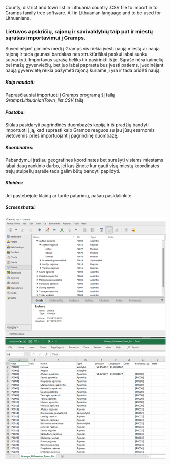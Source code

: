 County, district and town list in Lithuania country .CSV file to import in to Gramps family tree software. All in Lithuanian language and to be used for Lithuanians.

### Lietuvos apskričių, rajonų ir savivaldybių taip pat ir miestų sąrašas importavimui į Gramps. 

Suvedinėjant giminės medį į Gramps vis riekia įvesti naują miestą ar nauja rajoną ir tada gaunasi bardakas nes struktūriškai paskui labai sunku sutvarkyti. Importavus sąrašą beliks tik pasirinkti iš jo. Sąraše nėra kaimelių bei mažų gyvenviečių, bet juo labai paprasta bus įvesti patiems. Įvedinėjant naują gyvenvietę reikia pažymėti rajoną kuriame ji yra ir tada pridėti naują.

##### Kaip naudoti:

Paprasčiausiai importuoti į Gramps programą šį failą *GrampsLithuanianTown_list.CSV* failą.

##### Pastaba: 

Siūlau pasidaryti pagrindinės duombazės kopiją ir iš pradžių bandyti importuoti į ją, kad suprasti kaip Gramps reaguos su jau jūsų esamomis vietovėmis prieš importuojant į pagrindinę duombazę.

##### Koordinatės:

Pabandymui įrašiau geografines koordinates bet surašyti visiems miestams labai daug rankinio darbo, jei kas žinote kur gauti visų miestų koordinates trejų stulpelių sąraše tada galim būtų bandyti papildyti. 

##### Klaidos: 

Jei pastebėjote klaidų ar turite patarimų, pašau pasidalinkite. 

##### Screenshotai:
![Gramsp screenshotas](sg1.png)
![Kaip atrodo Excelyje](sg2.png)
